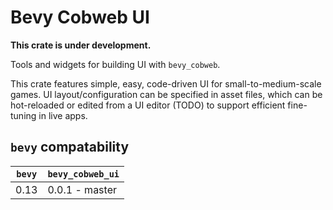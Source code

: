 # Bevy Cobweb UI

**This crate is under development.**

Tools and widgets for building UI with `bevy_cobweb`.

This crate features simple, easy, code-driven UI for small-to-medium-scale games. UI layout/configuration can be specified in asset files, which can be hot-reloaded or edited from a UI editor (TODO) to support efficient fine-tuning in live apps.



## `bevy` compatability

| `bevy` | `bevy_cobweb_ui` |
|-------|----------------|
| 0.13  | 0.0.1 - master |
